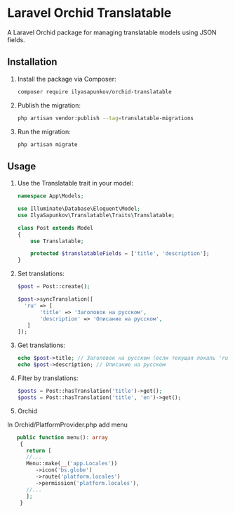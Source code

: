 # Laravel Orchid Translatable

A Laravel Orchid package for managing translatable models using JSON fields.

## Installation

1. Install the package via Composer:

   ```bash
   composer require ilyasapunkov/orchid-translatable

2. Publish the migration:

   ```bash
   php artisan vendor:publish --tag=translatable-migrations

3. Run the migration:

    ```bash
    php artisan migrate

## Usage

1. Use the Translatable trait in your model:

    ```php
    namespace App\Models;
    
    use Illuminate\Database\Eloquent\Model;
    use IlyaSapunkov\Translatable\Traits\Translatable;
    
    class Post extends Model
    {
        use Translatable;
    
        protected $translatableFields = ['title', 'description'];
    }
    ```

2. Set translations:

    ```php
   $post = Post::create();
   
   $post->syncTranslation([
      'ru' => [
           'title' => 'Заголовок на русском',
           'description' => 'Описание на русском',
       ]
   ]);
    ```

3. Get translations:

    ```php
    echo $post->title; // Заголовок на русском (если текущая локаль 'ru')
    echo $post->description; // Описание на русском
    ```

4. Filter by translations:

    ```php
    $posts = Post::hasTranslation('title')->get();
    $posts = Post::hasTranslation('title', 'en')->get();
    ```
5. Orchid

In Orchid/PlatformProvider.php add menu
```php
   public function menu(): array
    {
      return [
      //...
      Menu::make(__('app.Locales'))
         ->icon('bs.globe')
         ->route('platform.locales')
         ->permission('platform.locales'),
      //...
      ];
    }
```